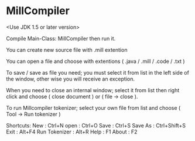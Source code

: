 # MillCompiler

<Use JDK 1.5 or later version>

Compile Main-Class: MillCompiler
then run it.

You can create new source file with .mill extention

You can open a file and choose with extentions
( .java / .mill / .code / .txt )

To save / save as file you need; you must select it from list in the left side of the window, other wise you will receive an exception.

When you need to close an internal window; select it from list then right click and choose ( close document ) or ( file -> close ).

To run Millcompiler tokenizer; select your own file from list and choose ( Tool -> Run tokenizer )

Shortcuts:
New		: Ctrl+N
open		: Ctrl+O
Save		: Ctrl+S
Save As		: Ctrl+Shift+S
Exit		: Alt+F4
Run Tokenizer	: Alt+R
Help		: F1
About		: F2
